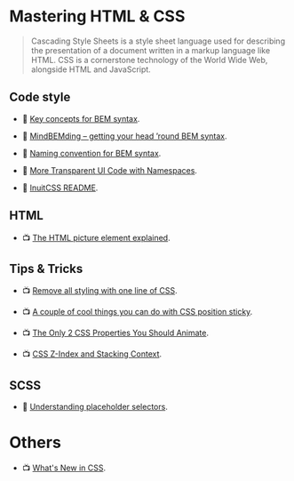 # Mastering HTML & CSS

> Cascading Style Sheets is a style sheet language used for describing the presentation of a document written in a markup language like HTML. CSS is a cornerstone technology of the World Wide Web, alongside HTML and JavaScript.

## Code style

- 📖 [Key concepts for BEM syntax](https://en.bem.info/methodology/key-concepts/).

- 📖 [MindBEMding – getting your head ’round BEM syntax](https://csswizardry.com/2013/01/mindbemding-getting-your-head-round-bem-syntax/).

- 📖 [Naming convention for BEM syntax](https://en.bem.info/methodology/naming-convention/).

- 📖 [More Transparent UI Code with Namespaces](https://csswizardry.com/2015/03/more-transparent-ui-code-with-namespaces/).

- 📖 [InuitCSS README](https://github.com/inuitcss/inuitcss/blob/develop/README.md).

## HTML

- 📺 [The HTML picture element explained](https://www.youtube.com/watch?v=Rik3gHT24AM).

## Tips & Tricks

- 📺 [Remove all styling with one line of CSS](https://www.youtube.com/watch?v=0GcTUor2ANw).

- 📺 [A couple of cool things you can do with CSS position sticky](https://www.youtube.com/watch?v=8TyoihVGErI).

- 📺 [The Only 2 CSS Properties You Should Animate](https://www.youtube.com/watch?v=N5EW4HnF6FU).

- 📺 [CSS Z-Index and Stacking Context](https://www.youtube.com/watch?v=uS8l4YRXbaw).

## SCSS

- 📖 [Understanding placeholder selectors](http://thesassway.com/intermediate/understanding-placeholder-selectors).

# Others

- 📺 [What's New in CSS](https://www.youtube.com/watch?v=107JV5MpgUU).
